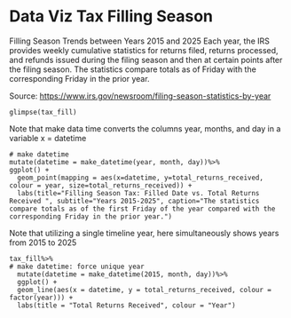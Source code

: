 # Data Viz Tax Filling Season
Filling Season Trends between Years 2015 and 2025
Each year, the IRS provides weekly cumulative statistics for returns filed, returns processed, and refunds issued during the filing season and then at certain points after the filing season. The statistics compare totals as of Friday with the corresponding Friday in the prior year.

Source: https://www.irs.gov/newsroom/filing-season-statistics-by-year
```{r tax fill}
glimpse(tax_fill)
```

Note that make data time converts the columns year, months, and day in a variable x = datetime

```{r tax fill}
# make datetime
mutate(datetime = make_datetime(year, month, day))%>%
ggplot() + 
  geom_point(mapping = aes(x=datetime, y=total_returns_received, colour = year, size=total_returns_received)) + 
  labs(title="Filling Season Tax: Filled Date vs. Total Returns Received ", subtitle="Years 2015-2025", caption="The statistics compare totals as of the first Friday of the year compared with the corresponding Friday in the prior year.") 

```
Note that utilizing a single timeline year, here simultaneously shows years from 2015 to 2025
```{r tax fill}
tax_fill%>%
# make datetime: force unique year
  mutate(datetime = make_datetime(2015, month, day))%>%
  ggplot() + 
  geom_line(aes(x = datetime, y = total_returns_received, colour = factor(year))) + 
  labs(title = "Total Returns Received", colour = "Year")
```
